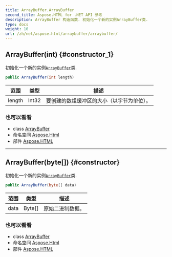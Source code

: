 ```yaml
---
title: ArrayBuffer.ArrayBuffer
second_title: Aspose.HTML for .NET API 参考
description: ArrayBuffer 构造函数. 初始化一个新的实例ArrayBuffer类.
type: docs
weight: 10
url: /zh/net/aspose.html/arraybuffer/arraybuffer/
---
```

## ArrayBuffer(int) {#constructor_1}

初始化一个新的实例[`ArrayBuffer`](../)类.

```csharp
public ArrayBuffer(int length)
```

| 范围 | 类型 | 描述 |
| --- | --- | --- |
| length | Int32 | 要创建的数组缓冲区的大小（以字节为单位）。 |

### 也可以看看

* class [ArrayBuffer](../)
* 命名空间 [Aspose.Html](../../arraybuffer/)
* 部件 [Aspose.HTML](../../../)

---

## ArrayBuffer(byte[]) {#constructor}

初始化一个新的实例[`ArrayBuffer`](../)类.

```csharp
public ArrayBuffer(byte[] data)
```

| 范围 | 类型 | 描述 |
| --- | --- | --- |
| data | Byte[] | 原始二进制数据。 |

### 也可以看看

* class [ArrayBuffer](../)
* 命名空间 [Aspose.Html](../../arraybuffer/)
* 部件 [Aspose.HTML](../../../)


